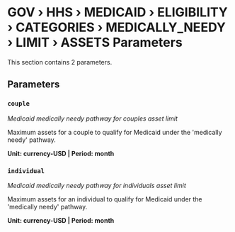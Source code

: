# GOV › HHS › MEDICAID › ELIGIBILITY › CATEGORIES › MEDICALLY_NEEDY › LIMIT › ASSETS Parameters

This section contains 2 parameters.

## Parameters

### `couple`
*Medicaid medically needy pathway for couples asset limit*

Maximum assets for a couple to qualify for Medicaid under the 'medically needy' pathway.

**Unit: currency-USD | Period: month**


### `individual`
*Medicaid medically needy pathway for individuals asset limit*

Maximum assets for an individual to qualify for Medicaid under the 'medically needy' pathway.

**Unit: currency-USD | Period: month**

